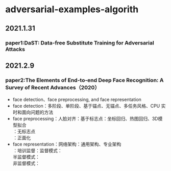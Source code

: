 ﻿# adversarial-examples-algorith
## 2021.1.31
### paper1:DaST: Data-free Substitute Training for Adversarial Attacks

## 2021.2.9
### paper2:The Elements of End-to-end Deep Face Recognition: A Survey of Recent Advances（2020）
- face detection、face preprocessing, and face representation
- face detection：多阶段、单阶段、基于锚点、无锚点、多任务风格、CPU 实时和面向问题的方法
- face preprocessing：人脸对齐：基于标志点：坐标回归、热图回归、3D模型拟合  
                             ：无标志点  
                    ：正面化       
- face representation：网络架构：通用架构、专业架构  
                     ：培训监督：监督模式：  
                                半监督模式：  
                                非监督模式：
